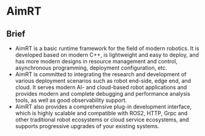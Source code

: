 # AimRT

## Brief
- AimRT is a basic runtime framework for the field of modern robotics. It is developed based on modern C++, is lightweight and easy to deploy, and has more modern designs in resource management and control, asynchronous programming, deployment configuration, etc.
- AimRT is committed to integrating the research and development of various deployment scenarios such as robot end-side, edge end, and cloud. It serves modern AI- and cloud-based robot applications and provides modern and complete debugging and performance analysis tools, as well as good observability support.
- AimRT also provides a comprehensive plug-in development interface, which is highly scalable and compatible with ROS2, HTTP, Grpc and other traditional robot ecosystems or cloud service ecosystems, and supports progressive upgrades of your existing systems.
